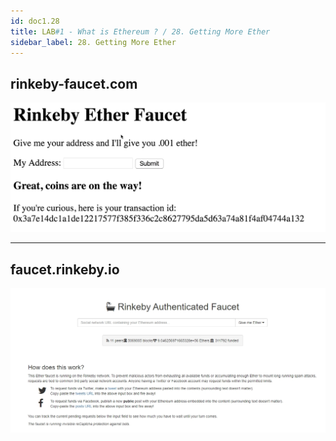 ```yaml
---
id: doc1.28
title: LAB#1 - What is Ethereum ? / 28. Getting More Ether
sidebar_label: 28. Getting More Ether
---
```


## rinkeby-faucet.com


![alt text](.\assets\Imagem28_1.jpg)


---

## faucet.rinkeby.io



![alt text](.\assets\Imagem28_2.jpg)
